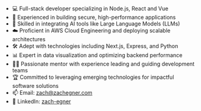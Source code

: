 - 💻 Full-stack developer specializing in Node.js, React and Vue
- 🚀 Experienced in building secure, high-performance applications
- 🤖 Skilled in integrating AI tools like Large Language Models (LLMs)
- ☁️ Proficient in AWS Cloud Engineering and deploying scalable architectures
- 🛠️ Adept with technologies including Next.js, Express, and Python
- 📊 Expert in data visualization and optimizing backend performance
- 👨‍🏫 Passionate mentor with experience leading and guiding development teams
- 🏆 Committed to leveraging emerging technologies for impactful software solutions
- 📫 Email: zach@zachegner.com
- 💼 LinkedIn: [zach-egner](https://www.linkedin.com/in/zach-egner/ "Zach Egner LinkedIn")
